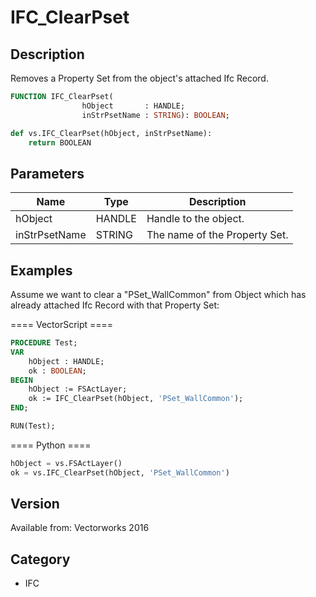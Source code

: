# IFC_ClearPset

## Description
Removes a Property Set from the object's attached Ifc Record.

```pascal
FUNCTION IFC_ClearPset(
				hObject       : HANDLE;
				inStrPsetName : STRING): BOOLEAN;
```

```python
def vs.IFC_ClearPset(hObject, inStrPsetName):
    return BOOLEAN
```

## Parameters
|Name|Type|Description|
|---|---|---|
|hObject|HANDLE|Handle to the object.|
|inStrPsetName|STRING|The name of the Property Set.|

## Examples
Assume we want to clear a "PSet_WallCommon" from Object which has already attached Ifc Record with that Property Set:

==== VectorScript ====
```pascal
PROCEDURE Test;
VAR
	hObject : HANDLE;
	ok : BOOLEAN;
BEGIN
	hObject := FSActLayer;
	ok := IFC_ClearPset(hObject, 'PSet_WallCommon');
END;

RUN(Test);
```
==== Python ====
```python
hObject = vs.FSActLayer()
ok = vs.IFC_ClearPset(hObject, 'PSet_WallCommon')
```

## Version
Available from: Vectorworks 2016

## Category
* IFC

